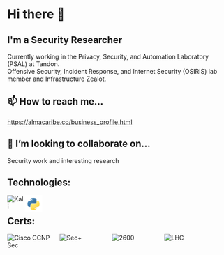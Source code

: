 <!--
**Kediel/Kediel** is a ✨ _special_ ✨ repository because its `README.md` (this file) appears on your GitHub profile.

Here are some ideas to get you started:

- 🔭 I’m currently working on ...
- 🌱 I’m currently learning ...
- 👯 I’m looking to collaborate on ...
- 🤔 I’m looking for help with ...
- 💬 Ask me about ...
- 📫 How to reach me: ...
- 😄 Pronouns: ...
- ⚡ Fun fact: ...
-->
# Hi there 👋
## I'm a Security Researcher
Currently working in the Privacy, Security, and Automation Laboratory (PSAL) at Tandon.<br>
Offensive Security, Incident Response, and Internet Security (OSIRIS) lab member and Infrastructure Zealot.

## 📫 How to reach me...
https://almacaribe.co/business_profile.html

## 👯 I’m looking to collaborate on...
Security work and interesting research

## Technologies:
<!-- OS -->
<img align="left" alt="Kali" width="40px" src="https://www.kali.org/images/kali-dragon-icon.svg" />

<!-- Languages -->
<img align="left" alt="Python" width="40px" src="https://raw.githubusercontent.com/github/explore/80688e429a7d4ef2fca1e82350fe8e3517d3494d/topics/python/python.png" /><br>

## Certs:
<!-- Certs -->
<img align="left" alt="Cisco CCNP Sec" width="120px" src="https://images.credly.com/images/cd769843-4907-4d1a-9702-0512eb87ae6e/twitter_thumb_201604_cisco_ccnp_security.png" />

<img align="left" alt="Sec+" height="60px" width="120px" src="https://w7.pngwing.com/pngs/366/886/png-transparent-comptia-professional-certification-test-logo-security-control-text-logo-banner.png" />

<img align="left" alt="2600" width="120px" src="https://res.cloudinary.com/crunchbase-production/image/upload/c_lpad,h_170,w_170,f_auto,b_white,q_auto:eco,dpr_1/v1419919278/wstic6jgvfo2133z1l39.png" />

<img align="left" alt="LHC" width="120px" src="[https://lonelyhackers.club/lhc_logo_dc27.png](https://lonelyhackers.club/lhc_logo_dc27.png)https://lonelyhackers.club/lhc_logo_dc27.png" />

